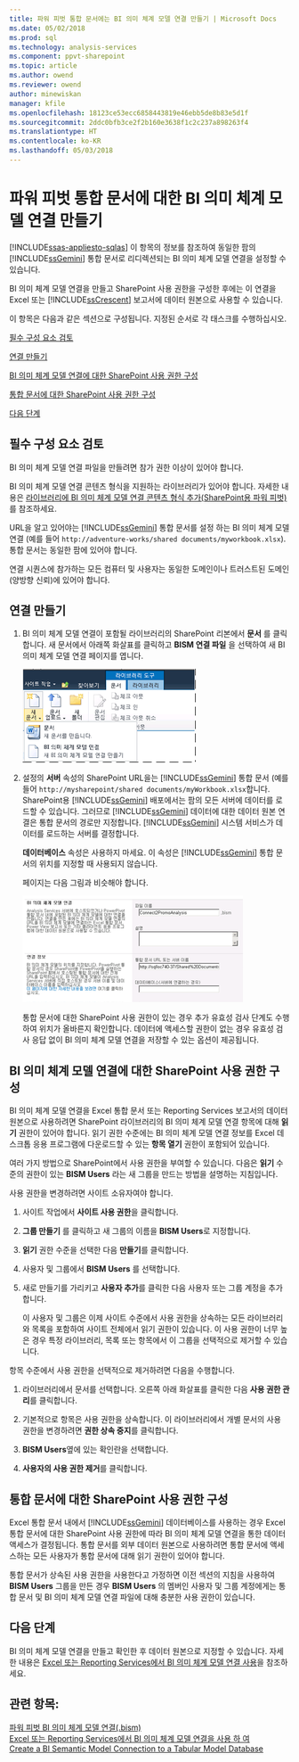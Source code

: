 ```yaml
---
title: 파워 피벗 통합 문서에는 BI 의미 체계 모델 연결 만들기 | Microsoft Docs
ms.date: 05/02/2018
ms.prod: sql
ms.technology: analysis-services
ms.component: ppvt-sharepoint
ms.topic: article
ms.author: owend
ms.reviewer: owend
author: minewiskan
manager: kfile
ms.openlocfilehash: 18123ce53ecc6858443819e46ebb5de8b83e5d1f
ms.sourcegitcommit: 2ddc0bfb3ce2f2b160e3638f1c2c237a898263f4
ms.translationtype: HT
ms.contentlocale: ko-KR
ms.lasthandoff: 05/03/2018
---
```

# <a name="create-a-bi-semantic-model-connection-to-a-power-pivot-workbook"></a>파워 피벗 통합 문서에 대한 BI 의미 체계 모델 연결 만들기
[!INCLUDE[ssas-appliesto-sqlas](../../includes/ssas-appliesto-sqlas.md)]
  이 항목의 정보를 참조하여 동일한 팜의 [!INCLUDE[ssGemini](../../includes/ssgemini-md.md)] 통합 문서로 리디렉션되는 BI 의미 체계 모델 연결을 설정할 수 있습니다.  
  
 BI 의미 체계 모델 연결을 만들고 SharePoint 사용 권한을 구성한 후에는 이 연결을 Excel 또는 [!INCLUDE[ssCrescent](../../includes/sscrescent-md.md)] 보고서에 데이터 원본으로 사용할 수 있습니다.  
  
 이 항목은 다음과 같은 섹션으로 구성됩니다. 지정된 순서로 각 태스크를 수행하십시오.  
  
 [필수 구성 요소 검토](#bkmk_prereq)  
  
 [연결 만들기](#bkmk_create)  
  
 [BI 의미 체계 모델 연결에 대한 SharePoint 사용 권한 구성](#bkmk_permissions)  
  
 [통합 문서에 대한 SharePoint 사용 권한 구성](#bkmk_userdb)  
  
 [다음 단계](#bkmk_next)  
  
##  <a name="bkmk_prereq"></a> 필수 구성 요소 검토  
 BI 의미 체계 모델 연결 파일을 만들려면 참가 권한 이상이 있어야 합니다.  
  
 BI 의미 체계 모델 연결 콘텐츠 형식을 지원하는 라이브러리가 있어야 합니다. 자세한 내용은 [라이브러리에 BI 의미 체계 모델 연결 콘텐츠 형식 추가&#40;SharePoint용 파워 피벗&#41;](../../analysis-services/power-pivot-sharepoint/add-bi-semantic-model-connection-content-type-to-library.md)를 참조하세요.  
  
 URL을 알고 있어야는 [!INCLUDE[ssGemini](../../includes/ssgemini-md.md)] 통합 문서를 설정 하는 BI 의미 체계 모델 연결 (예를 들어 `http://adventure-works/shared documents/myworkbook.xlsx`). 통합 문서는 동일한 팜에 있어야 합니다.  
  
 연결 시퀀스에 참가하는 모든 컴퓨터 및 사용자는 동일한 도메인이나 트러스트된 도메인(양방향 신뢰)에 있어야 합니다.  
  
##  <a name="bkmk_create"></a> 연결 만들기  
  
1.  BI 의미 체계 모델 연결이 포함될 라이브러리의 SharePoint 리본에서 **문서** 를 클릭합니다. 새 문서에서 아래쪽 화살표를 클릭하고 **BISM 연결 파일** 을 선택하여 새 BI 의미 체계 모델 연결 페이지를 엽니다.  
  
     ![SharePoint 라이브러리에 새 문서 하위 메뉴](../../analysis-services/power-pivot-sharepoint/media/ssas-bismconnection-new.gif "SharePoint 라이브러리에 새 문서 하위 메뉴")  
  
2.  설정의 **서버** 속성의 SharePoint URL을는 [!INCLUDE[ssGemini](../../includes/ssgemini-md.md)] 통합 문서 (예를 들어 `http://mysharepoint/shared documents/myWorkbook.xlsx`합니다. SharePoint용 [!INCLUDE[ssGemini](../../includes/ssgemini-md.md)] 배포에서는 팜의 모든 서버에 데이터를 로드할 수 있습니다. 그러므로 [!INCLUDE[ssGemini](../../includes/ssgemini-md.md)] 데이터에 대한 데이터 원본 연결은 통합 문서의 경로만 지정합니다. [!INCLUDE[ssGemini](../../includes/ssgemini-md.md)] 시스템 서비스가 데이터를 로드하는 서버를 결정합니다.  
  
     **데이터베이스** 속성은 사용하지 마세요. 이 속성은 [!INCLUDE[ssGemini](../../includes/ssgemini-md.md)] 통합 문서의 위치를 지정할 때 사용되지 않습니다.  
  
     페이지는 다음 그림과 비슷해야 합니다.  
  
     ![통합 문서에 URL을 보여 주는 BISM 연결 페이지](../../analysis-services/power-pivot-sharepoint/media/ssas-bismconnection-ppvtds.gif "통합 문서에 URL을 보여 주는 BISM 연결 페이지")  
  
     통합 문서에 대한 SharePoint 사용 권한이 있는 경우 추가 유효성 검사 단계도 수행하여 위치가 올바른지 확인합니다. 데이터에 액세스할 권한이 없는 경우 유효성 검사 응답 없이 BI 의미 체계 모델 연결을 저장할 수 있는 옵션이 제공됩니다.  
  
##  <a name="bkmk_permissions"></a> BI 의미 체계 모델 연결에 대한 SharePoint 사용 권한 구성  
 BI 의미 체계 모델 연결을 Excel 통합 문서 또는 Reporting Services 보고서의 데이터 원본으로 사용하려면 SharePoint 라이브러리의 BI 의미 체계 모델 연결 항목에 대해 **읽기** 권한이 있어야 합니다. 읽기 권한 수준에는 BI 의미 체계 모델 연결 정보를 Excel 데스크톱 응용 프로그램에 다운로드할 수 있는 **항목 열기** 권한이 포함되어 있습니다.  
  
 여러 가지 방법으로 SharePoint에서 사용 권한을 부여할 수 있습니다. 다음은 **읽기** 수준의 권한이 있는 **BISM Users** 라는 새 그룹을 만드는 방법을 설명하는 지침입니다.  
  
 사용 권한을 변경하려면 사이트 소유자여야 합니다.  
  
1.  사이트 작업에서 **사이트 사용 권한**을 클릭합니다.  
  
2.  **그룹 만들기** 를 클릭하고 새 그룹의 이름을 **BISM Users**로 지정합니다.  
  
3.  **읽기** 권한 수준을 선택한 다음 **만들기**를 클릭합니다.  
  
4.  사용자 및 그룹에서 **BISM Users** 를 선택합니다.  
  
5.  새로 만들기를 가리키고 **사용자 추가**를 클릭한 다음 사용자 또는 그룹 계정을 추가합니다.  
  
     이 사용자 및 그룹은 이제 사이트 수준에서 사용 권한을 상속하는 모든 라이브러리와 목록을 포함하여 사이트 전체에서 읽기 권한이 있습니다. 이 사용 권한이 너무 높은 경우 특정 라이브러리, 목록 또는 항목에서 이 그룹을 선택적으로 제거할 수 있습니다.  
  
 항목 수준에서 사용 권한을 선택적으로 제거하려면 다음을 수행합니다.  
  
1.  라이브러리에서 문서를 선택합니다. 오른쪽 아래 화살표를 클릭한 다음 **사용 권한 관리**를 클릭합니다.  
  
2.  기본적으로 항목은 사용 권한을 상속합니다. 이 라이브러리에서 개별 문서의 사용 권한을 변경하려면 **권한 상속 중지**를 클릭합니다.  
  
3.  **BISM Users**옆에 있는 확인란을 선택합니다.  
  
4.  **사용자의 사용 권한 제거**를 클릭합니다.  
  
##  <a name="bkmk_userdb"></a> 통합 문서에 대한 SharePoint 사용 권한 구성  
 Excel 통합 문서 내에서 [!INCLUDE[ssGemini](../../includes/ssgemini-md.md)] 데이터베이스를 사용하는 경우 Excel 통합 문서에 대한 SharePoint 사용 권한에 따라 BI 의미 체계 모델 연결을 통한 데이터 액세스가 결정됩니다. 통합 문서를 외부 데이터 원본으로 사용하려면 통합 문서에 액세스하는 모든 사용자가 통합 문서에 대해 읽기 권한이 있어야 합니다.  
  
 통합 문서가 상속된 사용 권한을 사용한다고 가정하면 이전 섹션의 지침을 사용하여 **BISM Users** 그룹을 만든 경우 **BISM Users** 의 멤버인 사용자 및 그룹 계정에게는 통합 문서 및 BI 의미 체계 모델 연결 파일에 대해 충분한 사용 권한이 있습니다.  
  
##  <a name="bkmk_next"></a> 다음 단계  
 BI 의미 체계 모델 연결을 만들고 확인한 후 데이터 원본으로 지정할 수 있습니다. 자세한 내용은 [Excel 또는 Reporting Services에서 BI 의미 체계 모델 연결 사용](../../analysis-services/power-pivot-sharepoint/use-a-bi-semantic-model-connection-in-excel-or-reporting-services.md)을 참조하세요.  
  
## <a name="see-also"></a>관련 항목:  
 [파워 피벗 BI 의미 체계 모델 연결&#40;.bism&#41;](../../analysis-services/power-pivot-sharepoint/power-pivot-bi-semantic-model-connection-bism.md)   
 [Excel 또는 Reporting Services에서 BI 의미 체계 모델 연결을 사용 하 여](../../analysis-services/power-pivot-sharepoint/use-a-bi-semantic-model-connection-in-excel-or-reporting-services.md)   
 [Create a BI Semantic Model Connection to a Tabular Model Database](../../analysis-services/power-pivot-sharepoint/create-a-bi-semantic-model-connection-to-a-tabular-model-database.md)  
  
  
